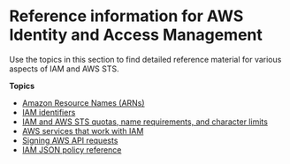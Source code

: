# Reference information for AWS Identity and Access Management<a name="reference"></a>

Use the topics in this section to find detailed reference material for various aspects of IAM and AWS STS\.

**Topics**
+ [Amazon Resource Names \(ARNs\)](reference-arns.md)
+ [IAM identifiers](reference_identifiers.md)
+ [IAM and AWS STS quotas, name requirements, and character limits](reference_iam-quotas.md)
+ [AWS services that work with IAM](reference_aws-services-that-work-with-iam.md)
+ [Signing AWS API requests](reference_aws-signing.md)
+ [IAM JSON policy reference](reference_policies.md)